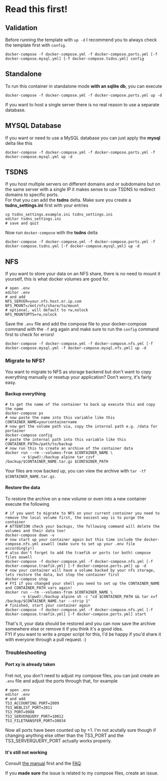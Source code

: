 # Read this first!

## Validation

Before running the template with ```up -d``` I recommend you to always check the template first with ```config```.

```shell
docker-compose -f docker-compose.yml -f docker-compose.ports.yml [-f docker-compose.mysql.yml] [-f docker-compose.tsdns.yml] config
```

## Standalone

To run this container in standalone mode **with an sqlite db**, you can execute

```shell
docker-compose -f docker-compose.yml -f docker-compose.ports.yml up -d
```

If you want to host a single server there is no real reason to use a separate database.

## MYSQL Database

If you want or need to use a MySQL database you can just apply the **mysql** delta like this

```shell
docker-compose -f docker-compose.yml -f docker-compose.ports.yml -f docker-compose.mysql.yml up -d
```

## TSDNS

If you host multiple servers on different domains and or subdomains but on the same server with a single IP it makes sense to use TSDNS to redirect domains to specific ports.  
For that you can add the **tsdns** delta. Make sure you create a **tsdns_settings.ini** first with your entries

```shell
cp tsdns_settings.example.ini tsdns_settings.ini
editor tsdns_settings.ini
# save and quit
```

Now run ```docker-compose``` with the **tsdns** delta

```shell
docker-compose -f docker-compose.yml -f docker-compose.ports.yml -f docker-compose.tsdns.yml [-f docker-compose.mysql.yml] up -d
```

## NFS

If you want to store your data on an NFS share, there is no need to mount it yourself, this is what docker volumes are good for.

```shell
# open .env
editor .env
# and add
NFS_SERVER=your.nfs.host.or.ip.com
NFS_MOUNT=/mnt/nfs/share/to/mount
# optional, will default to rw,nolock
NFS_MOUNTOPTS=rw,nolock
```

Save the ```.env``` file and add the compose file to your docker-compose command with the ```-f``` arg again and make sure to run the ```config``` command first to check for errors!

```shell
docker-compose -f docker-compose.yml -f docker-compose.nfs.yml [-f docker-compose.mysql.yml -f docker-compose.mysql.nfs.yml] up -d
```

### Migrate to NFS?

You want to migrate to NFS as storage backend but don't want to copy everything manually or resetup your application? Don't worry, it's fairly easy.

#### Backup everything

```shell
# to get the name of the container to back up execute this and copy the name
docker-compose ps
# now paste the name into this variable like this
CONTAINER_NAME=yourcontainername
# now get the volume path via, copy the internal path e.g. /data for portainer
docker-compose config
# paste the internal path into this variable like this
CONTAINER_PATH=/path/to/backup
# now run this to create an archive of the container data
docker run --rm --volumes-from $CONTAINER_NAME \
       -v $(pwd):/backup alpine tar czvf /backup/$CONTAINER_NAME.tar.gz $CONTAINER_PATH
```

Your files are now backed up, you can view the archive with ```tar -tf $CONTAINER_NAME.tar.gz```.

#### Restore the data

To restore the archive on a new volume or even into a new container execute the following

```shell
# if you want to migrate to NFS on your current container you need to remove the local volume first, the easiest way is to purge the container
# ATTENTION check your backups, the following command will delete the volumes and their data too!
docker-compose down -v
# now start up your container again but this time include the docker-compose.nfs.yml aswell (make sure to set up your .env file accordingly!)
# also don't forget to add the traefik or ports (or both) compose files aswell
docker-compose -f docker-compose.yml -f docker-compose.nfs.yml [-f docker-compose.traefik.yml] [-f docker-compose.ports.yml] up -d
# now your container will have a volume backed by your nfs storage, lets restore the data, but stop the container first
docker-compose stop
# FYI if you changed your shell you need to set up the CONTAINER_NAME and CONTAINER_PATH vars again!
docker run --rm --volumes-from $CONTAINER_NAME \
       -v $(pwd):/backup alpine sh -c "cd $CONTAINER_PATH && tar xvf /backup/$CONTAINER_NAME.tar --strip 1"
# finished, start your container again
docker-compose -f docker-compose.yml -f docker-compose.nfs.yml [-f docker-compose.traefik.yml] [-f docker-compose.ports.yml] start
```

That's it, your data should be restored and you can now save the archive somewhere else or remove it if you think it's a good idea.  
FYI if you want to write a proper script for this, I'd be happy if you'd share it with everyone through a pull request. :)

### Troubleshooting

#### Port xy is already taken

Fret not, you don't need to adjust my compose files, you can just create an ```.env``` file and adjust the ports through that, for example

```shell
# open .env
editor .env
# and add
TS3_ACCOUNTING_PORT=2009
TS3_WEBLIST_PORT=2011
TS3_PORT=9988
TS3_SERVERQUERY_PORT=10012
TS3_FILETRANSFER_PORT=30034
```

Now all ports have been counted up by +1. I'm not acutally sure though if changing anything else other than the TS3_PORT and the TS3_SERVERQUERY_PORT actually works properly.  

#### It's still not working

Consult [the manual](https://portainer.readthedocs.io/en/stable/) first and the [FAQ](https://portainer.readthedocs.io/en/stable/faq.html).  

If you **made sure** the issue is related to my compose files, create an issue.
